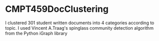 # CMPT459DocClustering
I clustered 301 student written documents into 4 categories according to topic. I used Vincent A.Traag's spinglass community detection algorithm from the Python iGraph library
